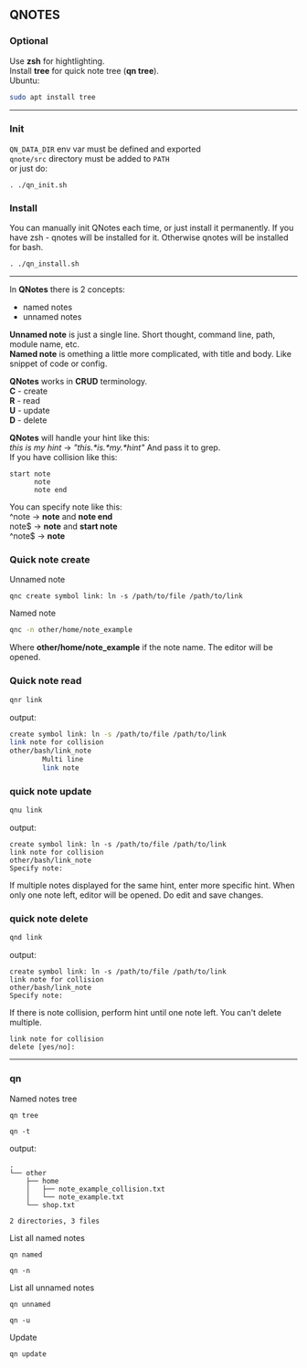 ## QNOTES
### Optional
Use __zsh__ for hightlighting.  
Install __tree__ for quick note tree (__qn tree__).  
Ubuntu:
``` bash
sudo apt install tree
```
___

### Init
`QN_DATA_DIR` env var must be defined and exported  
`qnote/src` directory must be added to `PATH`  
or just do:
```
. ./qn_init.sh
```

### Install
You can manually init QNotes each time, or just install it permanently.
If you have zsh - qnotes will be installed for it.
Otherwise qnotes will be installed for bash.
```
. ./qn_install.sh
```
___

In __QNotes__ there is 2 concepts:
 * named notes
 * unnamed notes

__Unnamed note__ is just a single line. Short thought, command line, path, module name, etc.  
__Named note__ is omething a little more complicated, with title and body. Like snippet of code or config. 

__QNotes__ works in __CRUD__ terminology.  
__C__ - create  
__R__ - read  
__U__ - update  
__D__ - delete  

__QNotes__ will handle your hint like this:  
*this is my hint* -> *"this.\*is.\*my.\*hint"*
And pass it to grep.  
If you have collision like this:
```
start note
      note
      note end
```
You can specify note like this:  
^note   ->  __note__ and __note end__  
note$   ->  __note__ and __start note__  
^note$  ->  __note__  


### __Quick note create__
Unnamed note
```
qnc create symbol link: ln -s /path/to/file /path/to/link
```
Named note
``` bash
qnc -n other/home/note_example
```
Where __other/home/note_example__ if the note name.
The editor will be opened.

### __Quick note read__  
``` bash
qnr link 
```
output:
``` bash
create symbol link: ln -s /path/to/file /path/to/link
link note for collision
other/bash/link_note
        Multi line
        link note
```

### __quick note update__

``` bash
qnu link 
```

output:
```
create symbol link: ln -s /path/to/file /path/to/link
link note for collision
other/bash/link_note
Specify note:
```
If multiple notes displayed for the same hint, enter more specific hint. When only one note left, editor will be opened. Do edit and save changes.  

### __quick note delete__

``` bash
qnd link 
```

output:
```
create symbol link: ln -s /path/to/file /path/to/link
link note for collision
other/bash/link_note
Specify note:  
``` 
If there is note collision, perform hint until one note left. You can't delete multiple.
```
link note for collision
delete [yes/no]:  
``` 

___
### __qn__  
Named notes tree
``` bash
qn tree
```
```
qn -t
```
output:
```
.
└── other
    ├── home
    │   ├── note_example_collision.txt
    │   └── note_example.txt
    └── shop.txt

2 directories, 3 files
```

List all named notes
```
qn named
```
```
qn -n
```

List all unnamed notes
```
qn unnamed
```
```
qn -u
```

Update
```
qn update
```

